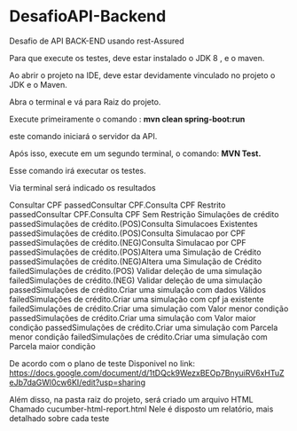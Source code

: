 # DesafioAPI-Backend
Desafio de API BACK-END usando rest-Assured

Para que execute os testes, deve estar instalado o JDK 8 , e o maven.

Ao abrir o projeto na IDE, deve estar devidamente vinculado no projeto o JDK e o Maven.

Abra o terminal e vá para Raiz do projeto.

Execute primeiramente o comando : **mvn clean spring-boot:run**

este comando iniciará o servidor da API.

Após isso, execute em um segundo terminal, o comando: **MVN Test.**

Esse comando irá executar os testes.

Via terminal será indicado os resultados

Consultar CPF
passedConsultar CPF.Consulta CPF Restrito
passedConsultar CPF.Consulta CPF Sem Restrição
Simulações de crédito
passedSimulações de crédito.(POS)Consulta Simulacoes Existentes
passedSimulações de crédito.(POS)Consulta Simulacao por CPF
passedSimulações de crédito.(NEG)Consulta Simulacao por CPF
passedSimulações de crédito.(POS)Altera uma Simulação de Crédito
passedSimulações de crédito.(NEG)Altera uma Simulação de Crédito
failedSimulações de crédito.(POS) Validar deleção de uma simulação
failedSimulações de crédito.(NEG) Validar deleção de uma simulação
passedSimulações de crédito.Criar uma simulação com dados Válidos
failedSimulações de crédito.Criar uma simulação com cpf ja existente
failedSimulações de crédito.Criar uma simulação com Valor menor condição
passedSimulações de crédito.Criar uma simulação com Valor maior condição
passedSimulações de crédito.Criar uma simulação com Parcela menor condição
failedSimulações de crédito.Criar uma simulação com Parcela maior condição

De acordo com o plano de teste Disponivel no link:
https://docs.google.com/document/d/1tDQck9WezxBEOp7BnyuiRV6xHTuZeJb7daGWl0cw6KI/edit?usp=sharing

Além disso, na pasta raiz do projeto, será criado um arquivo HTML Chamado cucumber-html-report.html
Nele é disposto um relatório, mais  detalhado sobre cada teste 

